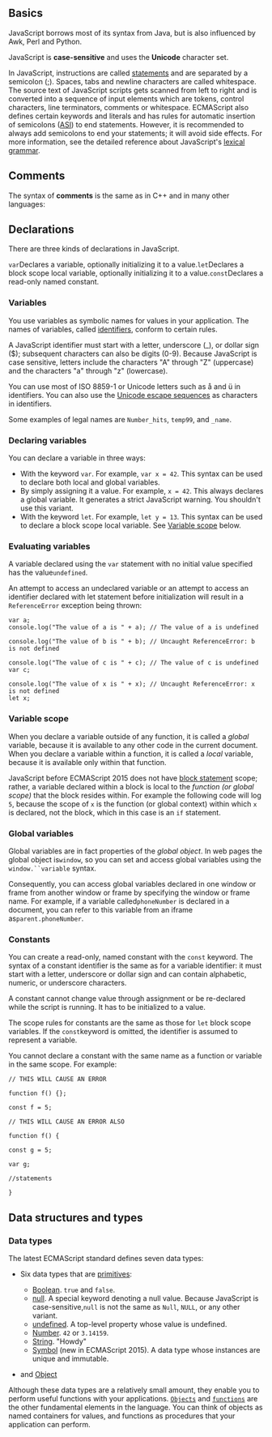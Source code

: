 ## **Basics**

JavaScript borrows most of its syntax from Java, but is also influenced by Awk, Perl and Python.

JavaScript is **case-sensitive** and uses the **Unicode** character set.

In JavaScript, instructions are called [statements](https://developer.mozilla.org/en-US/docs/Glossary/Statement "statements: Technical review completed.") and are separated by a semicolon \(;\). Spaces, tabs and newline characters are called whitespace. The source text of JavaScript scripts gets scanned from left to right and is converted into a sequence of input elements which are tokens, control characters, line terminators, comments or whitespace. ECMAScript also defines certain keywords and literals and has rules for automatic insertion of semicolons \([ASI](https://developer.mozilla.org/en-US/docs/Web/JavaScript/Reference/Lexical_grammar#Automatic_semicolon_insertion)\) to end statements. However, it is recommended to always add semicolons to end your statements; it will avoid side effects. For more information, see the detailed reference about JavaScript's [lexical grammar](https://developer.mozilla.org/en-US/docs/Web/JavaScript/Reference/Lexical_grammar).

## **Comments**

The syntax of **comments** is the same as in C++ and in many other languages:

## **Declarations**

There are three kinds of declarations in JavaScript.

`var`Declares a variable, optionally initializing it to a value.`let`Declares a block scope local variable, optionally initializing it to a value.`const`Declares a read-only named constant.

### Variables

You use variables as symbolic names for values in your application. The names of variables, called [identifiers](https://developer.mozilla.org/en-US/docs/Glossary/Identifier "identifiers: A sequence of characters in the code that identifies a variable, function, or property."), conform to certain rules.

A JavaScript identifier must start with a letter, underscore \(\_\), or dollar sign \($\); subsequent characters can also be digits \(0-9\). Because JavaScript is case sensitive, letters include the characters "A" through "Z" \(uppercase\) and the characters "a" through "z" \(lowercase\).

You can use most of ISO 8859-1 or Unicode letters such as å and ü in identifiers. You can also use the [Unicode escape sequences](https://developer.mozilla.org/en-US/docs/Web/JavaScript/Reference/Lexical_grammar#String_literals) as characters in identifiers.

Some examples of legal names are `Number_hits`, `temp99`, and `_name`.

### Declaring variables

You can declare a variable in three ways:

* With the keyword `var`. For example, `var x = 42`. This syntax can be used to declare both local and global variables.
* By simply assigning it a value. For example, `x = 42`. This always declares a global variable. It generates a strict JavaScript warning. You shouldn't use this variant.
* With the keyword `let`. For example, `let y = 13`. This syntax can be used to declare a block scope local variable. See [Variable scope](https://developer.mozilla.org/en-US/docs/Web/JavaScript/Guide/Grammar_and_types#Variable_scope) below.

### Evaluating variables

A variable declared using the `var` statement with no initial value specified has the value`undefined`.

An attempt to access an undeclared variable or an attempt to access an identifier declared with let statement before initialization will result in a `ReferenceError` exception being thrown:

```
var a;
console.log("The value of a is " + a); // The value of a is undefined

console.log("The value of b is " + b); // Uncaught ReferenceError: b is not defined

console.log("The value of c is " + c); // The value of c is undefined
var c;

console.log("The value of x is " + x); // Uncaught ReferenceError: x is not defined
let x;
```

### Variable scope

When you declare a variable outside of any function, it is called a _global_ variable, because it is available to any other code in the current document. When you declare a variable within a function, it is called a _local_ variable, because it is available only within that function.

JavaScript before ECMAScript 2015 does not have [block statement](https://developer.mozilla.org/en-US/docs/Web/JavaScript/Guide/Control_flow_and_error_handling#Block_statement) scope; rather, a variable declared within a block is local to the _function \(or global scope\)_ that the block resides within. For example the following code will log `5`, because the scope of `x` is the function \(or global context\) within which `x` is declared, not the block, which in this case is an `if` statement.

### Global variables

Global variables are in fact properties of the _global object_. In web pages the global object is`window`, so you can set and access global variables using the ```window.``variable``` syntax.

Consequently, you can access global variables declared in one window or frame from another window or frame by specifying the window or frame name. For example, if a variable called`phoneNumber` is declared in a document, you can refer to this variable from an iframe as`parent.phoneNumber`.

### Constants

You can create a read-only, named constant with the `const` keyword. The syntax of a constant identifier is the same as for a variable identifier: it must start with a letter, underscore or dollar sign and can contain alphabetic, numeric, or underscore characters.

A constant cannot change value through assignment or be re-declared while the script is running. It has to be initialized to a value.

The scope rules for constants are the same as those for `let` block scope variables. If the `const`keyword is omitted, the identifier is assumed to represent a variable.

You cannot declare a constant with the same name as a function or variable in the same scope. For example:

`// THIS WILL CAUSE AN ERROR`

`function f() {};`

`const f = 5;`

`// THIS WILL CAUSE AN ERROR ALSO`

`function f() {`

`const g = 5;`

`var g;`

`//statements`

`}`

## **Data structures and types**

### Data types

The latest ECMAScript standard defines seven data types:

* Six data types that are [primitives](https://developer.mozilla.org/en-US/docs/Glossary/Primitive "primitives: A primitive (primitive value, primitive data type) is data that is not an object and has no methods. In JavaScript, there are 6 primitive data types: string, number, boolean, null, undefined, symbol (new in ECMAScript 2015)."):

  * [Boolean](https://developer.mozilla.org/en-US/docs/Glossary/Boolean "Boolean: In computer science, a boolean is a logical data type that can have only the values true or false."). `true` and `false`.
  * [null](https://developer.mozilla.org/en-US/docs/Glossary/null "null: In computer science, a null value represents a reference that points, generally intentionally, to a nonexistent or invalid object or address. The meaning of a null reference varies among language implementations."). A special keyword denoting a null value. Because JavaScript is case-sensitive,`null` is not the same as `Null`, `NULL`, or any other variant.
  * [undefined](https://developer.mozilla.org/en-US/docs/Glossary/undefined "undefined: Technical review completed."). A top-level property whose value is undefined.
  * [Number](https://developer.mozilla.org/en-US/docs/Glossary/Number "Number: In JavaScript, Number is a numeric data type in the double-precision 64-bit floating point format (IEEE 754). In other programming languages different numeric types can exist, for examples: Integers, Floats, Doubles, or Bignums."). `42` or `3.14159`.
  * [String](https://developer.mozilla.org/en-US/docs/Glossary/String "String: In any computer programming language, a string is a sequence of characters used to represent text."). "Howdy"
  * [Symbol](https://developer.mozilla.org/en-US/docs/Glossary/Symbol "Symbol: A Symbol is a primitive data type whose instances are unique and immutable. In some programming languages they are also called atoms.") \(new in ECMAScript 2015\). A data type whose instances are unique and immutable.

* and [Object](https://developer.mozilla.org/en-US/docs/Glossary/Object "Object: Object refers to a data structure containing data and instructions for working with the data. Objects sometimes refer to real-world things, for example a car or map object in a racing game. JavaScript, Java, C++, Python, and Ruby are examples of object-oriented programming languages.")


Although these data types are a relatively small amount, they enable you to perform useful functions with your applications. [`Objects`](https://developer.mozilla.org/en-US/docs/Web/JavaScript/Reference/Global_Objects/Object "The Object constructor creates an object wrapper.") and [`functions`](https://developer.mozilla.org/en-US/docs/Web/JavaScript/Reference/Global_Objects/Function "The Function constructor creates a new Function object. In JavaScript every function is actually a Function object.") are the other fundamental elements in the language. You can think of objects as named containers for values, and functions as procedures that your application can perform.

